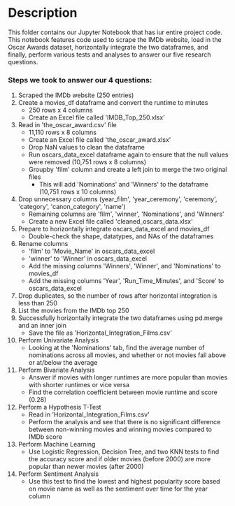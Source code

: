 # Description
This folder contains our Jupyter Notebook that has iur entire project code. This notebook features code used to scrape the IMDb website, load in the Oscar Awards dataset, horizontally integrate the two dataframes, and finally, perform various tests and analyses to answer our five research questions.

### Steps we took to answer our 4 questions:
1. Scraped the IMDb website (250 entries)
2. Create a movies_df dataframe and convert the runtime to minutes
   - 250 rows x 4 columns
   - Create an Excel file called 'IMDB_Top_250.xlsx'
3. Read in 'the_oscar_award.csv' file
   - 11,110 rows x 8 columns
   - Create an Excel file called 'the_oscar_award.xlsx'
   - Drop NaN values to clean the dataframe
   - Run oscars_data_excel dataframe again to ensure that the null values were removed (10,751 rows x 8 columns)
   - Groupby 'film' column and create a left join to merge the two original files
     - This will add 'Nominations' and 'Winners' to the dataframe (10,751 rows x 10 columns)
4. Drop unnecessary columns (year_film', 'year_ceremony', 'ceremony', 'category', 'canon_category', 'name')
   - Remaining columns are 'film', 'winner', 'Nominations', and 'Winners'
   - Create a new Excel file called 'cleaned_oscars_data.xlsx'
5. Prepare to horizontally integrate oscars_data_excel and movies_df
   - Double-check the shape, datatypes, and NAs of the dataframes
6. Rename columns
   - 'film' to 'Movie_Name' in oscars_data_excel
   - 'winner' to 'Winner' in oscars_data_excel
   - Add the missing columns 'Winners', 'Winner', and 'Nominations' to movies_df
   - Add the missing columns 'Year', 'Run_Time_Minutes', and 'Score' to oscars_data_excel
7. Drop duplicates, so the number of rows after horizontal integration is less than 250
8. List the movies from the IMDb top 250
9. Successfully horizontally integrate the two dataframes using pd.merge and an inner join
    - Save the file as 'Horizontal_Integration_Films.csv'
10. Perform Univariate Analysis
    - Looking at the 'Nominations' tab, find the average number of nominations across all movies, and whether or not movies fall above or at/below the average
11. Perform Bivariate Analysis
    - Answer if movies with longer runtimes are more popular than movies with shorter runtimes or vice versa
    - Find the correlation coefficient between movie runtime and score (0.28)
12. Perform a Hypothesis T-Test
    - Read in 'Horizontal_Integration_Films.csv'
    - Perform the analysis and see that there is no significant difference between non-winning movies and winning movies compared to IMDb score
13. Perform Machine Learning
    - Use Logistic Regression, Decision Tree, and two KNN tests to find the accuracy score and if older movies (before 2000) are more popular than newer movies (after 2000)
14. Perform Sentiment Analysis
    - Use this test to find the lowest and highest popularity score based on movie name as well as the sentiment over time for the year column
